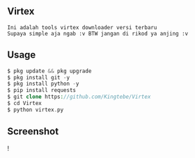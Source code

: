 ## Virtex
```
Ini adalah tools virtex downloader versi terbaru
Supaya simple aja ngab :v BTW jangan di rikod ya anjing :v
```
## Usage
```php
$ pkg update && pkg upgrade
$ pkg install git -y
$ pkg install python -y
$ pip install requests
$ git clone https://github.com/Kingtebe/Virtex
$ cd Virtex
$ python virtex.py
```
## Screenshot
!

